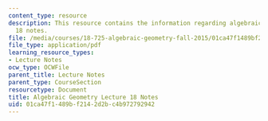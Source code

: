 ```yaml
---
content_type: resource
description: This resource contains the information regarding algebraic geometry lecture
  18 notes.
file: /media/courses/18-725-algebraic-geometry-fall-2015/01ca47f1489bf2142d2bc4b972792942_MIT18_725F15_lec18.pdf
file_type: application/pdf
learning_resource_types:
- Lecture Notes
ocw_type: OCWFile
parent_title: Lecture Notes
parent_type: CourseSection
resourcetype: Document
title: Algebraic Geometry Lecture 18 Notes
uid: 01ca47f1-489b-f214-2d2b-c4b972792942
---
```

